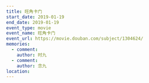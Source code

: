 ```yaml
---
title: 旺角卡门
start_date: 2019-01-19
end_date: 2019-01-19
event_type: movie
event_name: 旺角卡门
event_url: https://movie.douban.com/subject/1304624/
memories:
  - comment: 
    author: 时九
  - comment: 
    author: 念九  
location: 
---
```


